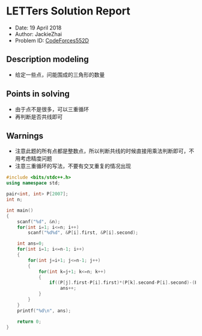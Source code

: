 # LETTers Solution Report

- Date: 19 April 2018
- Author: JackieZhai
- Problem ID: [CodeForces552D](http://codeforces.com/problemset/problem/552/D)

## Description modeling

- 给定一些点，问能围成的三角形的数量

## Points in solving

- 由于点不是很多，可以三重循环
- 再判断是否共线即可

## Warnings

- 注意此题的所有点都是整数点，所以判断共线的时候直接用乘法判断即可，不用考虑精度问题
- 注意三重循环的写法，不要有交叉重复的情况出现

```c++
#include <bits/stdc++.h>
using namespace std;

pair<int, int> P[2007];
int n;

int main()
{
    scanf("%d", &n);
    for(int i=1; i<=n; i++)
        scanf("%d%d", &P[i].first, &P[i].second);

    int ans=0;
    for(int i=1; i<=n-1; i++)
    {
        for(int j=i+1; j<=n-1; j++)
        {
            for(int k=j+1; k<=n; k++)
            {
                if((P[j].first-P[i].first)*(P[k].second-P[i].second)-(P[k].first-P[i].first)*(P[j].second-P[i].second)!=0)
                    ans++;
            }
        }
    }
    printf("%d\n", ans);

    return 0;
}
```